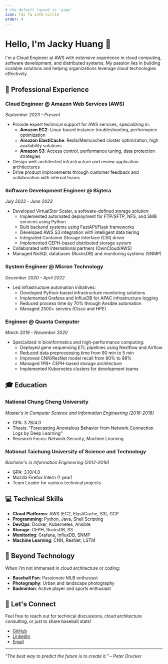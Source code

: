 ```yaml
---
# the default layout is 'page'
icon: fas fa-info-circle
order: 4
---
```


# Hello, I'm Jacky Huang 👋

I'm a Cloud Engineer at AWS with extensive experience in cloud computing, software development, and distributed systems. My passion lies in building scalable solutions and helping organizations leverage cloud technologies effectively.

## 🚀 Professional Experience

### Cloud Engineer @ Amazon Web Services (AWS)
*September 2023 - Present*

- Provide expert technical support for AWS services, specializing in:
  - **Amazon EC2**: Linux-based instance troubleshooting, performance optimization
  - **Amazon ElastiCache**: Redis/Memcached cluster optimization, high availability solutions
  - **Amazon S3**: Access control, performance tuning, data protection strategies
- Design well-architected infrastructure and review application architectures
- Drive product improvements through customer feedback and collaboration with internal teams

### Software Development Engineer @ Bigtera
*July 2022 - June 2023*

- Developed VirtualStor Scaler, a software-defined storage solution:
  - Implemented automated deployment for FTP/SFTP, NFS, and SMB services using Python
  - Built backend systems using FastAPI/Flask frameworks
  - Developed AWS S3 integration with intelligent data tiering
  - Integrated Container Storage Interface (CSI) driver
  - Implemented CEPH-based distributed storage system
- Collaborated with international partners (OwnCloud/AWS)
- Managed NoSQL databases (RocksDB) and monitoring systems (SNMP)

### System Engineer @ Micron Technology
*December 2020 - April 2022*

- Led infrastructure automation initiatives:
  - Developed Python-based infrastructure monitoring solutions
  - Implemented Grafana and InfluxDB for APAC infrastructure logging
  - Reduced process time by 70% through Ansible automation
  - Managed 2500+ servers (Cisco and HPE)

### Engineer @ Quanta Computer
*March 2019 - November 2020*

- Specialized in bioinformatics and high-performance computing:
  - Deployed gene sequencing ETL pipelines using Nextflow and Airflow
  - Reduced data preprocessing time from 90 min to 5 min
  - Improved CNN/ResNet model recall from 90% to 98%
  - Managed 1PB+ CEPH-based storage architecture
  - Implemented Kubernetes clusters for development teams

## 🎓 Education

### National Chung Cheng University
*Master's in Computer Science and Information Engineering (2016-2018)*
- GPA: 3.78/4.0
- Thesis: "Forecasting Anomalous Behavior from Network Connection Logs by Deep Learning"
- Research Focus: Network Security, Machine Learning

### National Taichung University of Science and Technology
*Bachelor's in Information Engineering (2012-2016)*
- GPA: 3.10/4.0
- Mozilla Firefox Intern (1 year)
- Team Leader for various technical projects

## 💻 Technical Skills

- **Cloud Platforms**: AWS (EC2, ElastiCache, S3), GCP
- **Programming**: Python, Java, Shell Scripting
- **DevOps**: Docker, Kubernetes, Ansible
- **Storage**: CEPH, RocksDB, S3
- **Monitoring**: Grafana, InfluxDB, SNMP
- **Machine Learning**: CNN, ResNet, LSTM

## 📸 Beyond Technology

When I'm not immersed in cloud architecture or coding:
- **Baseball Fan**: Passionate MLB enthusiast
- **Photography**: Urban and landscape photography
- **Badminton**: Active player and sports enthusiast

## 🤝 Let's Connect

Feel free to reach out for technical discussions, cloud architecture consulting, or just to share baseball stats!

- [GitHub](https://github.com/jackycsie)
- [LinkedIn](https://www.linkedin.com/in/jackycsie/)
- [Email](mailto:jackycsie@gmail.com)

---

*"The best way to predict the future is to create it." – Peter Drucker*
